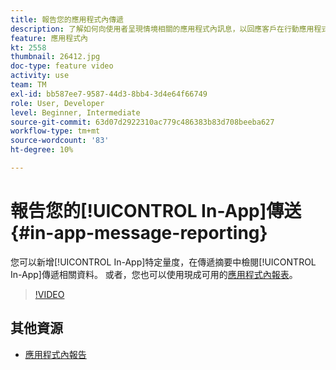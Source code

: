 ```yaml
---
title: 報告您的應用程式內傳遞
description: 了解如何向使用者呈現情境相關的應用程式內訊息，以回應客戶在行動應用程式內的即時行為。
feature: 應用程式內
kt: 2558
thumbnail: 26412.jpg
doc-type: feature video
activity: use
team: TM
exl-id: bb587ee7-9587-44d3-8bb4-3d4e64f66749
role: User, Developer
level: Beginner, Intermediate
source-git-commit: 63d07d2922310ac779c486383b83d708beeba627
workflow-type: tm+mt
source-wordcount: '83'
ht-degree: 10%

---
```


# 報告您的[!UICONTROL In-App]傳送 {#in-app-message-reporting}

您可以新增[!UICONTROL In-App]特定量度，在傳遞摘要中檢閱[!UICONTROL In-App]傳遞相關資料。 或者，您也可以使用現成可用的[應用程式內報表](https://experienceleague.adobe.com/docs/campaign-standard/using/reporting/list-of-reports/in-app-report.html?lang=en)。

>[!VIDEO](https://video.tv.adobe.com/v/26412?quality=12)

## 其他資源

* [應用程式內報告](https://experienceleague.adobe.com/docs/campaign-standard/using/reporting/list-of-reports/in-app-report.html?lang=en)
